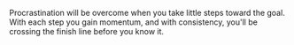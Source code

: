Procrastination will be overcome when you take little steps toward the goal. With each step you gain momentum, and with consistency, you'll be crossing the finish line before you know it.
